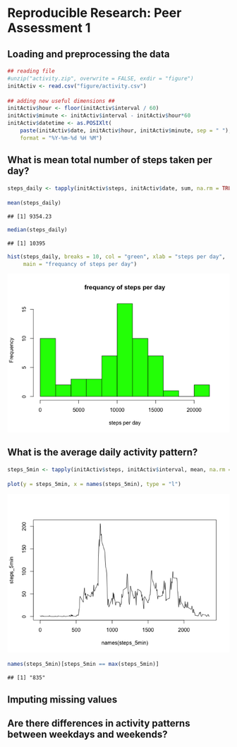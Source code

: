 # Reproducible Research: Peer Assessment 1


## Loading and preprocessing the data

```r
## reading file 
#unzip("activity.zip", overwrite = FALSE, exdir = "figure")
initActiv <- read.csv("figure/activity.csv")    

## adding new useful dimensions ##
initActiv$hour <- floor(initActiv$interval / 60)
initActiv$minute <- initActiv$interval - initActiv$hour*60
initActiv$datetime <- as.POSIXlt(
    paste(initActiv$date, initActiv$hour, initActiv$minute, sep = " "), 
    format = "%Y-%m-%d %H %M")    
```
## What is mean total number of steps taken per day?

```r
steps_daily <- tapply(initActiv$steps, initActiv$date, sum, na.rm = TRUE)

mean(steps_daily)
```

```
## [1] 9354.23
```

```r
median(steps_daily)
```

```
## [1] 10395
```

```r
hist(steps_daily, breaks = 10, col = "green", xlab = "steps per day", 
     main = "frequancy of steps per day")
```

![](PA1_template_files/figure-html/unnamed-chunk-1-1.png) 


## What is the average daily activity pattern?

```r
steps_5min <- tapply(initActiv$steps, initActiv$interval, mean, na.rm = TRUE)

plot(y = steps_5min, x = names(steps_5min), type = "l")
```

![](PA1_template_files/figure-html/unnamed-chunk-2-1.png) 

```r
names(steps_5min)[steps_5min == max(steps_5min)]
```

```
## [1] "835"
```


## Imputing missing values



## Are there differences in activity patterns between weekdays and weekends?
